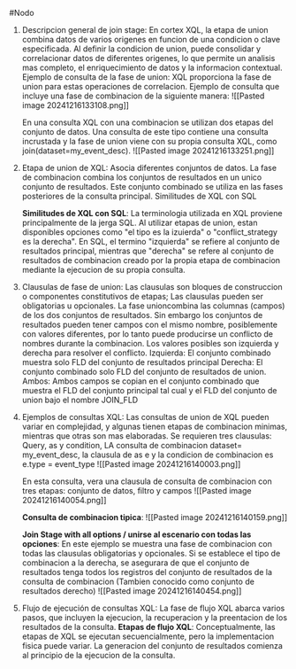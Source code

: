 #Nodo

1. Descripcion general de join stage: En cortex XQL, la etapa de union combina datos de varios origenes en funcion de una condicion o clave especificada. Al definir la condicion de union, puede consolidar y correlacionar datos de diferentes origenes, lo que permite un analisis mas completo, el enriquecimiento de datos y la informacion contextual. 
   Ejemplo de consulta de la fase de union: XQL proporciona la fase de union para estas operaciones de correlacion. Ejemplo de consulta que incluye una fase de combinacion de la siguiente manera:
   ![[Pasted image 20241216133108.png]]
   
   En una consulta XQL con una combinacion se utilizan dos etapas del conjunto de datos. Una consulta de este tipo contiene una consulta incrustada y la fase de union viene con su propia consulta XQL, como join(dataset=my_event_desc).
   ![[Pasted image 20241216133251.png]]
   
2. Etapa de union de XQL: Asocia diferentes conjuntos de datos. La fase de combinacion combina los conjuntos de resultados en un unico conjunto de resultados. Este conjunto combinado se utiliza en las fases posteriores de la consulta principal. 
   Similitudes de XQL con SQL
   
   **Similitudes de XQL con SQL**: La terminologia utilizada en XQL proviene principalmente de la jerga SQL. Al utilizar etapas de union, estan disponibles opciones como "el tipo es la izuierda" o "conflict_strategy es la derecha". En SQL, el termino "izquierda" se refiere al conjunto de resultados principal, mientras que "derecha" se refere al conjunto de resultados de combinacion creado por la propia etapa de combinacion mediante la ejecucion de su propia consulta.

3. Clausulas de fase de union: Las clausulas son bloques de construccion o componentes constitutivos de etapas; Las clausulas pueden ser obligatorias u opcionales.
   La fase unioncombina las columnas (campos) de los dos conjuntos de resultados. Sin embargo los conjuntos de resultados pueden tener campos con el mismo nombre, posiblemente con valores diferentes, por lo tanto puede producirse un conflicto de nombres durante la combinacion. Los valores posibles son izquierda y derecha para resolver el conflicto. 
   Izquierda: El conjunto combinado muestra solo FLD del conjunto de resultados principal
   Derecha: El conjunto combinado solo FLD del conjunto de resultados de union.
   Ambos: Ambos campos se copian en el conjunto combinado que muestra el FLD del conjunto principal tal cual y el FLD del conjunto de union bajo el nombre JOIN_FLD
   
4. Ejemplos de consultas XQL: Las consultas de union de XQL pueden variar en complejidad, y algunas tienen etapas de combinacion minimas, mientras que otras son mas elaboradas. 
   Se requieren tres clausulas: Query, as y condition, LA consulta de combinacion dataset= my_event_desc, la clausula de as e y la condicion de combinacion es e.type = event_type
   ![[Pasted image 20241216140003.png]]
   
   En esta consulta, vera una clausula de consulta de combinacion con tres etapas: conjunto de datos, filtro y campos
   ![[Pasted image 20241216140054.png]]
   
   **Consulta de combinacion tipica**: 
   ![[Pasted image 20241216140159.png]]
   
   **Join Stage with all options / unirse al escenario con todas las opciones**: En este ejemplo se muestra una fase de combinacion con todas las clausulas obligatorias y opcionales. Si se establece el tipo de combinacion a la derecha, se asegurara de que el conjunto de resultados tenga todos los registros del conjunto de resultados de la consulta de combinacion (Tambien conocido como conjunto de resultados derecho)
   ![[Pasted image 20241216140454.png]]
   
5. Flujo de ejecución de consultas XQL: La fase de flujo XQL abarca varios pasos, que incluyen la ejecucion, la recuperacion y la preentacion de los resultados de la consulta. 
   **Etapas de flujo XQL**: Conceptualmente, las etapas de XQL se ejecutan secuencialmente, pero la implementacion fisica puede variar. La generacion del conjunto de resultados comienza al principio de la ejecucion de la consulta. 